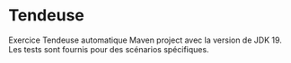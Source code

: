 # Tendeuse
Exercice Tendeuse automatique
Maven project avec la version de JDK 19.
Les tests sont fournis pour des scénarios spécifiques.

